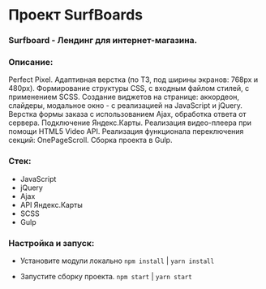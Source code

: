 # Проект SurfBoards

### Surfboard - Лендинг для интернет-магазина.

### Описание:

Perfect Pixel. Адаптивная верстка (по ТЗ, под ширины экранов: 768px и 480px). Формирование структуры CSS, с входным файлом стилей, с применением SCSS. Создание виджетов на странице: аккордеон, слайдеры, модальное окно - с реализацией на JavaScript и jQuery. Верстка формы заказа с использованием Ajax, обработка ответа от сервера. Подключение Яндекс.Карты. Реализация видео-плеера при помощи HTML5 Video API. Реализация функционала переключения секций: OnePageScroll. Сборка проекта в Gulp.

### Стек:

- JavaScript
- jQuery
- Ajax
- API Яндекс.Карты
- SCSS
- Gulp

### Настройка и запуск:

 - Установите модули локально
`npm install` | `yarn install`

 - Запустите сборку проекта. `npm start` | `yarn start`


